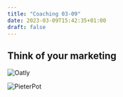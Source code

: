 ```yaml
---
title: "Coaching 03-09"
date: 2023-03-09T15:42:35+01:00
draft: false
---
```


## Think of your marketing

![Oatly](/oatly.png)

![PieterPot](/pieterpot.png)

